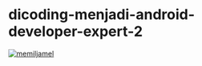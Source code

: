 # dicoding-menjadi-android-developer-expert-2

[![memiljamel](https://circleci.com/gh/memiljamel/dicoding-menjadi-android-developer-expert-2.svg?style=svg)](https://app.circleci.com/gh/memiljamel/dicoding-menjadi-android-developer-expert-2)
